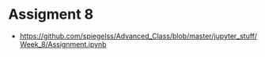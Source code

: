 # Assigment 8

* https://github.com/spiegelss/Advanced_Class/blob/master/jupyter_stuff/Week_8/Assignment.ipynb